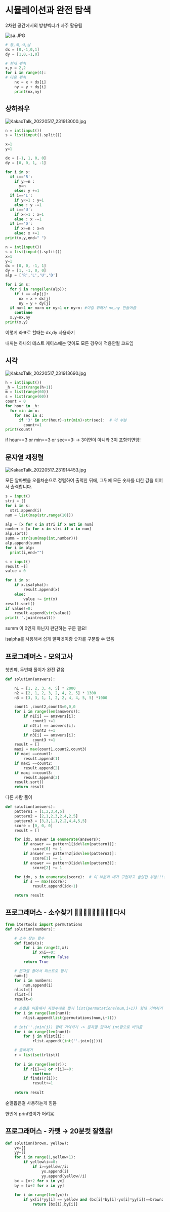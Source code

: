 # 시뮬레이션과 완전 탐색

2차원 공간에서의 방향벡터가 자주 활용됨

![sa.JPG](%E1%84%89%E1%85%B5%E1%84%86%E1%85%B2%E1%86%AF%E1%84%85%E1%85%A6%E1%84%8B%E1%85%B5%E1%84%89%E1%85%A7%E1%86%AB%E1%84%80%E1%85%AA%20%E1%84%8B%E1%85%AA%E1%86%AB%E1%84%8C%E1%85%A5%E1%86%AB%20%E1%84%90%E1%85%A1%E1%86%B7%E1%84%89%E1%85%A2%E1%86%A8%20aae676ec97154f6b954e64bc59406230/sa.jpg)

```python
# 동,북,서,남
dx = [0,-1,0,1]
dy = [1,0,-1,0]

# 현재 위치
x,y = 2,2
for i in range(4):
# 다음 위치
	nx = x + dx[i]
	ny = y + dy[i]
	print(nx,ny)
```

## 상하좌우

![KakaoTalk_20220517_231913000.jpg](%E1%84%89%E1%85%B5%E1%84%86%E1%85%B2%E1%86%AF%E1%84%85%E1%85%A6%E1%84%8B%E1%85%B5%E1%84%89%E1%85%A7%E1%86%AB%E1%84%80%E1%85%AA%20%E1%84%8B%E1%85%AA%E1%86%AB%E1%84%8C%E1%85%A5%E1%86%AB%20%E1%84%90%E1%85%A1%E1%86%B7%E1%84%89%E1%85%A2%E1%86%A8%20aae676ec97154f6b954e64bc59406230/KakaoTalk_20220517_231913000.jpg)

```python
n = int(input())
s = list(input().split())

x=1
y=1

dx = [-1, 1, 0, 0]
dy = [0, 0, 1, -1]

for i in s:
  if i=='R':
    if y>=n : 
      y=n
    else: y +=1
  if i=='L':
    if y<=1 : y=1
    else : y -=1
  if i=='U':
    if x<=1 : x=1
    else : x -=1
  if i=='D':
    if x>=n : x=n
    else: x +=1
print(x,y,end=" ")
```

```python
n = int(input())
s = list(input().split())
x=1
y=1
dx = [0, 0, -1, 1] 
dy = [1, -1, 0, 0]
alp = ['R','L','U','D']

for i in s:
  for j in range(len(alp)):
    if i == alp[j]:
      nx = x + dx[j]  
      ny = y + dy[j]
  if nx<1 or nx>n or ny<1 or ny>n: #이걸 위해서 nx,ny 만들어줌
    continue
  x,y=nx,ny
print(x,y)
```

이렇게 좌표로 할때는 dx,dy 사용하기

내꺼는 하나의 테스트 케이스에는 맞아도 모든 경우에 적용안될 코드임

## 시각

![KakaoTalk_20220517_231913690.jpg](%E1%84%89%E1%85%B5%E1%84%86%E1%85%B2%E1%86%AF%E1%84%85%E1%85%A6%E1%84%8B%E1%85%B5%E1%84%89%E1%85%A7%E1%86%AB%E1%84%80%E1%85%AA%20%E1%84%8B%E1%85%AA%E1%86%AB%E1%84%8C%E1%85%A5%E1%86%AB%20%E1%84%90%E1%85%A1%E1%86%B7%E1%84%89%E1%85%A2%E1%86%A8%20aae676ec97154f6b954e64bc59406230/KakaoTalk_20220517_231913690.jpg)

```python
h = int(input())
_h = list(range(h+1))
m = list(range(60))
s = list(range(60))
count = 0
for hour in _h:
  for min in m:
    for sec in s:
      if '3' in str(hour)+str(min)+str(sec):  # 이 부분
        count+=1
print(count)
```

 if hour==3 or min==3 or sec==3: → 3이면이 아니라 3이 포함되면임!

## 문자열 재정렬

![KakaoTalk_20220517_231914453.jpg](%E1%84%89%E1%85%B5%E1%84%86%E1%85%B2%E1%86%AF%E1%84%85%E1%85%A6%E1%84%8B%E1%85%B5%E1%84%89%E1%85%A7%E1%86%AB%E1%84%80%E1%85%AA%20%E1%84%8B%E1%85%AA%E1%86%AB%E1%84%8C%E1%85%A5%E1%86%AB%20%E1%84%90%E1%85%A1%E1%86%B7%E1%84%89%E1%85%A2%E1%86%A8%20aae676ec97154f6b954e64bc59406230/KakaoTalk_20220517_231914453.jpg)

모든 알파벳을 오름차순으로 정렬하여 출력한 뒤에, 그뒤에 모든 숫자를 더한 값을 이어서 출력합니다.

```python
s = input()
stri = []
for i in s:
  stri.append(i)
num = list(map(str,range(10)))

alp = [x for x in stri if x not in num]
number = [x for x in stri if x in num]
alp.sort()
summ = str(sum(map(int,number)))
alp.append(summ)
for i in alp:
  print(i,end="")
```

```python
s = input()
result =[]
value = 0

for i in s:
	if x.isalpha():
		result.append(x)
	else:
		value += int(x)
result.sort()
if value!=0:
	result.append(str(value))
print(''.join(result))
```

summ 이 0인지 아닌지 판단하는 구문 필요!

isalpha를 사용해서 쉽게 알파벳이랑 숫자를 구분할 수 있음

## 프로그래머스 - 모의고사

첫번쨰, 두번째 풀이가 완전 같음

```python
def solution(answers):

    n1 = [1, 2, 3, 4, 5] * 2000
    n2 = [2, 1, 2, 3, 2, 4, 2, 5] * 1300
    n3 = [3, 3, 1, 1, 2, 2, 4, 4, 5, 5] *1000

    count1 ,count2,count3=0,0,0
    for i in range(len(answers)):
        if n1[i] == answers[i]:
            count1 +=1
        if n2[i] == answers[i]:
            count2 +=1
        if n3[i] == answers[i]:
            count3 +=1
    result = []
    maxi = max(count1,count2,count3)
    if maxi ==count1:
        result.append(1)
    if maxi ==count2:
        result.append(2)
    if maxi ==count3:
        result.append(3)
    result.sort()
    return result
```

다른 사람 풀이

```python
def solution(answers):
    pattern1 = [1,2,3,4,5]
    pattern2 = [2,1,2,3,2,4,2,5]
    pattern3 = [3,3,1,1,2,2,4,4,5,5]
    score = [0, 0, 0]
    result = []

    for idx, answer in enumerate(answers):
        if answer == pattern1[idx%len(pattern1)]:
            score[0] += 1
        if answer == pattern2[idx%len(pattern2)]:
            score[1] += 1
        if answer == pattern3[idx%len(pattern3)]:
            score[2] += 1

    for idx, s in enumerate(score):  # 이 부분이 내가 구현하고 싶었던 부분!!!!
        if s == max(score):
            result.append(idx+1)

    return result
```

## 프로그래머스 - 소수찾기 🧨🧨🧨🧨🧨🧨🧨🧨🧨다시

```python
from itertools import permutations
def solution(numbers):

    # 소수 찾는 함수
    def finds(x):
        for i in range(2,x):
            if x%i==0:
                return False
        return True

    # 문자열 끊어서 리스트로 받기
    num=[]
    for i in numbers:
        num.append(i)
    nlist=[]
    rlist=[]
    result=0

    # 순열을 이용해서 자릿수대로 뽑기 list(permutations(num,i+1)) 형태 기억하기
    for i in range(len(num)):
        nlist.append(list(permutations(num,i+1)))

    # int(''.join(j)) 형태 기억하기 -> 문자열 합쳐서 int형으로 바꿔줌
    for i in range(len(num)):
        for j in nlist[i]:
            rlist.append((int(''.join(j))))

    # 중복제거
    r = list(set(rlist))
    
    for i in range(len(r)):
        if r[i]==1 or r[i]==0:
            continue
        if finds(r[i]):
            result+=1
                         
    return result
```

순열뽑은걸 사용하는게 힘듬

한번에 print없이가 어려움

## 프로그래머스 - 카펫 → 20분컷 잘했음!

```python
def solution(brown, yellow):
    yx=[]
    yy=[]
    for i in range(1,yellow+1):
        if yellow%i==0:
            if i>=yellow//i:
                yx.append(i)
                yy.append(yellow//i)
    bx = [x+2 for x in yx]
    by = [x+2 for x in yy]
    
    for i in range(len(yx)):
        if yx[i]*yy[i] == yellow and (bx[i]*by[i]-yx[i]*yy[i])==brown:
            return [bx[i],by[i]]
```